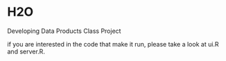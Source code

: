 # H2O
Developing Data Products Class Project

if you are interested in the code that make it run, please take a look at ui.R and server.R.
